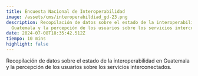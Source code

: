 ```yaml
---
title: Encuesta Nacional de Interoperabilidad
image: /assets/cms/interoperabildiad_gd-23.png
description: Recopilación de datos sobre el estado de la interoperabilidad en
  Guatemala y la percepción de los usuarios sobre los servicios interconectados.
date: 2024-07-08T18:35:42.512Z
tiempo: 10 mins
highlight: false
---
```

<!--StartFragment-->

Recopilación de datos sobre el estado de la interoperabilidad en Guatemala y la percepción de los usuarios sobre los servicios interconectados.

<!--EndFragment-->